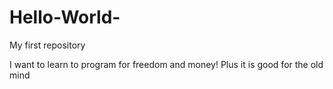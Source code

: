 # Hello-World-
My first repository

I want to learn to program for freedom and money!  Plus it is good for the old mind
